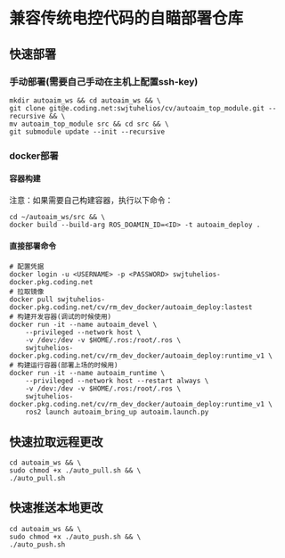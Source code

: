 # 兼容传统电控代码的自瞄部署仓库

## 快速部署

### 手动部署(需要自己手动在主机上配置ssh-key)

    mkdir autoaim_ws && cd autoaim_ws && \
    git clone git@e.coding.net:swjtuhelios/cv/autoaim_top_module.git --recursive && \
    mv autoaim_top_module src && cd src && \
    git submodule update --init --recursive

### docker部署
#### 容器构建

注意：如果需要自己构建容器，执行以下命令：
    
    cd ~/autoaim_ws/src && \
    docker build --build-arg ROS_DOAMIN_ID=<ID> -t autoaim_deploy .

#### 直接部署命令

    # 配置凭据
    docker login -u <USERNAME> -p <PASSWORD> swjtuhelios-docker.pkg.coding.net
    # 拉取镜像
    docker pull swjtuhelios-docker.pkg.coding.net/cv/rm_dev_docker/autoaim_deploy:lastest
    # 构建开发容器(调试的时候使用)
    docker run -it --name autoaim_devel \
        --privileged --network host \
        -v /dev:/dev -v $HOME/.ros:/root/.ros \
        swjtuhelios-docker.pkg.coding.net/cv/rm_dev_docker/autoaim_deploy:runtime_v1 \
    # 构建运行容器(部署上场的时候用)
    docker run -it --name autoaim_runtime \
        --privileged --network host --restart always \
        -v /dev:/dev -v $HOME/.ros:/root/.ros \
        swjtuhelios-docker.pkg.coding.net/cv/rm_dev_docker/autoaim_deploy:runtime_v1 \
        ros2 launch autoaim_bring_up autoaim.launch.py

## 快速拉取远程更改
    cd autoaim_ws && \
    sudo chmod +x ./auto_pull.sh && \
    ./auto_pull.sh

## 快速推送本地更改
    cd autoaim_ws && \
    sudo chmod +x ./auto_push.sh && \
    ./auto_push.sh